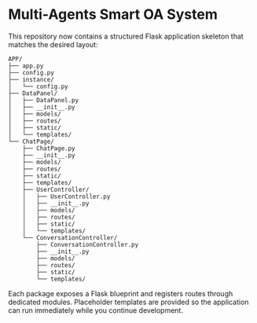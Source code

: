 # Multi-Agents Smart OA System

This repository now contains a structured Flask application skeleton that matches the desired layout:

```
APP/
├── app.py
├── config.py
├── instance/
│   └── config.py
├── DataPanel/
│   ├── DataPanel.py
│   ├── __init__.py
│   ├── models/
│   ├── routes/
│   ├── static/
│   └── templates/
└── ChatPage/
    ├── ChatPage.py
    ├── __init__.py
    ├── models/
    ├── routes/
    ├── static/
    ├── templates/
    ├── UserController/
    │   ├── UserController.py
    │   ├── __init__.py
    │   ├── models/
    │   ├── routes/
    │   ├── static/
    │   └── templates/
    └── ConversationController/
        ├── ConversationController.py
        ├── __init__.py
        ├── models/
        ├── routes/
        ├── static/
        └── templates/
```

Each package exposes a Flask blueprint and registers routes through dedicated modules. Placeholder templates are provided so the application can run immediately while you continue development.
